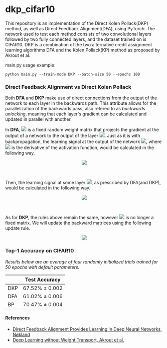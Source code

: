 # dkp_cifar10
This repository is an implementation of the Direct Kolen Pollack(DKP) method, as well as Direct Feedback Alignment(DFA), using PyTorch. The network used to test each method consists of two convolutional layers followed by two fully connected layers, and the dataset trained on is CIFAR10. DKP is a combination of the two alternative credit assignment learning algorithms DFA and the Kolen Pollack(KP) method as proposed by Akrout et al.

main.py usage example:
```
python main.py --train-mode DKP --batch-size 50 --epochs 100
```
### Direct Feedback Alignment vs Direct Kolen Pollack
Both **DFA** and **DKP** make use of direct connections from the output of the network to each layer in the backwards path. This attribute allows for the parallelization of the backwards pass, also refered to as *backwards unlocking*, meaning that each layer's gradient can be calculated and updated in parallel with another.

In **DFA**, <img src="https://render.githubusercontent.com/render/math?math=B_{\ell}"> is a fixed random weight matrix that projects the gradient at the output of a network to the output of the layer <img src="https://render.githubusercontent.com/render/math?math=\ell">. Just as it is with backpropagation, the learning signal at the output of the network <img src="https://render.githubusercontent.com/render/math?math=\delta_{k}">, where <img src="https://render.githubusercontent.com/render/math?math=f'()"> is the derivative of the activation function, would be calculated in the following way.
<p align="center"><img src="https://render.githubusercontent.com/render/math?math=\delta_{k} = error\odot f'(a_{k})"></p></br>

Then, the learning signal at some layer <img src="https://render.githubusercontent.com/render/math?math=\ell - 1">, as prescribed by DFA(and DKP), would be calculated in the following way.
<p align="center"><img src="https://render.githubusercontent.com/render/math?math=\delta_{\ell-1} = \delta_{k}\cdot B_{\ell}\odot f'(a_{\ell-1})"></p></br>
  
As for **DKP**, the rules above remain the same, however <img src="https://render.githubusercontent.com/render/math?math=B_{\ell}"> is no longer a fixed matrix. We will update the backward matrices using the following update rule.
<p align="center"><img src="https://render.githubusercontent.com/render/math?math=\nabla B_{\ell} = - a_{\k}^T\cdot a_{\ell - 1}"></p>

### Top-1 Accuracy on CIFAR10

*Results below are an average of four randomly initialized trials trained for 50 epochs with default parameters.*

|               |  Test Accuracy  |
| ------------- | --------------- |
|      DKP      | 67.52% ± 0.002  |
|      DFA      | 61.02% ± 0.006  |
|      BP       | 70.47% ± 0.004  |


#### References

- <a href="http://papers.nips.cc/paper/6441-direct-feedback-alignment-provides-learning-in-deep-neural-networks.pdf" target="_blank">Direct Feedback Alignment Provides Learning in
Deep Neural Networks, Nøkland</a>
- <a href="https://arxiv.org/pdf/1904.05391.pdf" target="_blank">Deep Learning without Weight Transport, Akrout et al.</a>
